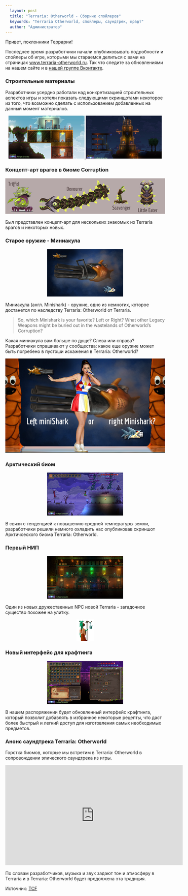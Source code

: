 ```yaml
---
  layout: post
  title: "Terraria: Otherworld - Сборник спойлеров"
  keywords: "Terraria Otherworld, спойлеры, саундтрек, крафт"
  author: "Администратор"
---
```


Привет, поклонники Террарии!

Последнее время разработчики начали опубликовывать подробности и спойлеры об игре, которыми мы стараемся делиться с вами на страницах www.terraria-otherworld.ru. Так что следите за обновлениями на нашем сайте и в <a href="https://vk.com/terraria_otherworld_ru">нашей группе Вконтакте<a/>.

### Строительные материалы

Разработчики усердно работали над конкретизацией строительных аспектов игры и хотели показать следующими скринщотами некоторое из того, что возможно сделать с  использованием добавленных на данный момент материалов.

<div align="center">
<a class="fancybox" rel="gallery1" href="/images/posts/sbornik-spoilerov/building-materials-1.png" title="Строительные материалы">
	<img src="/images/posts/sbornik-spoilerov/building-materials-1_m.png" alt="" />
</a>
<a class="fancybox" rel="gallery1" href="/images/posts/sbornik-spoilerov/building-materials-2.png" title="Строительные материалы">
	<img src="/images/posts/sbornik-spoilerov/building-materials-2_m.png" alt="" />
</a>
</div>

### Концепт-арт врагов в биоме Corruption

<div align="center">
<a class="fancybox" rel="gallery1" href="/images/posts/sbornik-spoilerov/Corruption-foes-spoiler.png" title="Враги в биоме Corruption">
	<img src="/images/posts/sbornik-spoilerov/Corruption-foes-spoiler_m.png" alt="" />
</a>
</div>

Был представлен концепт-арт для нескольких знакомых из Terraria врагов и некоторых новых.


### Старое оружие - Миниакула

<div align="center">
<a class="fancybox" rel="gallery1" href="/images/posts/sbornik-spoilerov/Ancient-Minishark-Spoiler.png" title="Миниакула">
	<img src="/images/posts/sbornik-spoilerov/Ancient-Minishark-Spoiler_m.png" alt="" />
</a>
</div>

Миниакула (англ. Minishark) - оружие, одно из немногих, которое достанется по наследству Terraria: Otherworld от Terraria. 

<blockquote>So, which Minishark is your favorite? Left or Right? What other Legacy Weapons might be buried out in the wastelands of Otherworld’s Corruption?</blockquote>

Какая миниакула вам больше по дуще? Слева или справа? Разработчики спрашивают у сообщества: какое еще оружие может быть погребено в пустоши искажения в Terraria: Otherworld? 

<div align="center">
	<img src="/images/posts/sbornik-spoilerov/Left-or-Right-Minishark.png" alt="" />
</div>

### Арктический биом

<div align="center">
<a class="fancybox" rel="gallery1" href="/images/posts/sbornik-spoilerov/arctic-biome.png" title="Арктический биом">
	<img src="/images/posts/sbornik-spoilerov/arctic-biome_m.png" alt="" />
</a>
</div>

В связи с тенденцией к повышению средней температуры земли, разработчики решили немного охладить нас опубликовав скриншот Арктичсеского биома Terraria: Otherworld.

### Первый НИП

<div align="center">
<a class="fancybox" rel="gallery1" href="/images/posts/sbornik-spoilerov/first-npc.png" title="Загадочное существо похожее на улитку">
	<img src="/images/posts/sbornik-spoilerov/first-npc_m.png" alt="" />
</a>
</div>

Один из новых дружественных NPC новой Terraria - загадочное существо похожее на улитку.

<div align="center">
	<img src="/images/posts/sbornik-spoilerov/SMLLoop.gif" alt="" />
</div>

### Новый интерфейс для крафтинга

<div align="center">
<a class="fancybox" rel="gallery1" href="/images/posts/sbornik-spoilerov/crafty.png" title="овый интерфейс для крафтинга">
	<img src="/images/posts/sbornik-spoilerov/crafty_m.png" alt="" />
</a>
</div>

В нашем распоряжении будет обновленный интерфейс крафтинга, который позволит добавлять в избранное некоторые рецепты, что даст более быстрый и легкий доступ для изготовления самых необходимых предметов.

### Анонс саундтрека Terraria: Otherworld

Горстка биомов, которые мы встретим в Terraria: Otherworld в сопровождении эпического саундтрека из игры.

<iframe width="560" height="315" src="https://www.youtube.com/embed/93fxc8SCF3g" frameborder="0" allowfullscreen></iframe>

По словам разработчиков, музыка и звук задают тон и атмосферу в Terraria и в Terraria: Otherworld будет продолжена эта традиция.

Источник: <a href="http://forums.terraria.org/index.php?threads/terraria-otherworld-spoiler-compendium.17520/" rel="nofollow">TCF</a>
